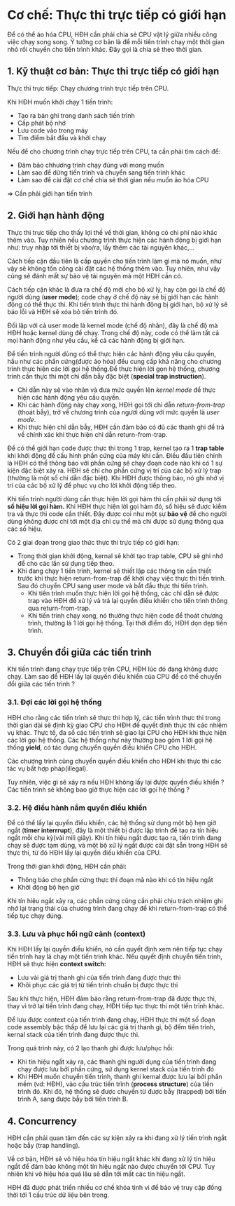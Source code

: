 # Cơ chế: Thực thi trực tiếp có giới hạn

Để có thể áo hóa CPU, HĐH cần phải chia sẻ CPU vật lý giữa nhiều công việc chạy song song. Ý tưởng cơ bản là để mỗi tiến trình chạy một thời gian nhỏ rồi chuyển cho tiến trình khác. Đây gọi là chia sẻ theo thời gian.

## 1. Kỹ thuật cơ bản: Thực thi trực tiếp có giới hạn

Thực thi trực tiếp: Chạy chương trình trực tiếp trên CPU.

Khi HĐH muốn khởi chạy 1 tiến trình:

* Tạo ra bản ghi trong danh sách tiến trình
* Cấp phát bộ nhớ
* Lưu code vào trong máy
* Tìm điểm bắt đầu và khởi chạy

Nếu để cho chương trình chạy trực tiếp trên CPU, ta cần phải tìm cách để:

* Đảm bảo chhương trình chạy đúng với mong muốn
* Làm sao để dừng tiến trình và chuyển sang tiến trình khác
* Làm sao để cài đặt cơ chế chia sẻ thời gian nếu muốn ảo hóa CPU

=&gt; Cần phải giới hạn tiến trình 

## 2. Giới hạn hành động

Thực thi trực tiếp cho thấy lợi thế về thời gian, không có chi phí nào khác thêm vào. Tuy nhiên nếu chương trình thực hiện các hành động bị giới hạn như: truy nhập tới thiết bị vào/ra, lấy thêm các tài nguyên khác,...

Cách tiếp cận đầu tiên là cấp quyền cho tiến trình làm gì mà nó muốn, như vậy sẽ không tốn công cài đặt các hệ thống thêm vào. Tuy nhiên, như vậy cũng sẽ đánh mất sự bảo vệ tài nguyên mà một HĐH cần có.

Cách tiếp cận khác là đưa ra chế độ mới cho bộ xử lý, hay còn gọi là chế độ người dùng \(**user mode**\); code chạy ở chế độ này sẽ bị giới hạn các hành động có thể thực thi. Khi tiến trình thực thi hành động bị giới hạn, bộ xử lý sẽ báo lỗi và HĐH sẽ xóa bỏ tiến trình đó.

Đối lập với cả user mode là kernel mode \(chế độ nhân\), đây là chế độ mà HĐH hoặc kernel dùng để chạy. Trong chế độ này, code có thể làm tất cả mọi hành động như yêu cầu, kể cả các hành động bị giới hạn.

Để tiến trình người dùng có thể thực hiện các hành động yêu cầu quyền, hầu như các phần cứng\(được ảo hóa\) đều cung cấp khả năng cho chương trình thực hiện các lời gọi hệ thống.Để thực hiện lời gọn hệ thống, chương trình cần thực thi một chỉ dẫn bẫy đặc biệt \(**special trap instruction**\). 

* Chỉ dẫn này sẽ vào nhân và đưa mức quyền lên _kernel mode_ để thực hiện các hành động yêu cầu quyền.
* Khi các hành động này chạy xong, HĐH gọi tới chỉ dẫn _return-from-trap_ \(thoát bẫy\), trở về chương trình của người dùng với mức quyền là _user mode_.
* Khi thực hiện chỉ dẫn bẫy, HĐH cần đảm bảo có đủ các thanh ghi để trả về chính xác khi thực hiện chỉ dẫn return-from-trap.

Để có thể giới hạn code được thực thi trong 1 trap, kernel tạo ra 1 **trap table** khi khởi động để cấu hình phần cứng của máy khi cần. Điều đầu tiên chính là HĐH có thể thông báo với phần cứng sẽ chạy đoạn code nào khi có 1 sự kiện đặc biệt xảy ra. HĐH sẽ chỉ cho phần cứng vị trí của các bộ xử lý trap \(thường là một số chỉ dẫn đặc biệt\). Khi HĐH được thông báo, nó ghi nhớ vị trí của các bộ xử lý để phục vụ cho lời khởi động tiếp theo.

Khi tiến trình người dùng cần thực hiện lời gọi hàm thì cần phải sử dụng tới **số hiệu lời gọi hàm.** Khi HĐH thực hiện lời gọi hàm đó, số hiệu sẽ được kiểm tra và thực thi code cần thiết. Đây được coi như một sự **bảo vệ** để cho người dùng không được chỉ tới một địa chỉ cụ thể mà chỉ được sử dụng thông qua các số hiệu.

Có 2 giai đoạn trong giao thức thực thi trực tiếp có giới hạn:

* Trong thời gian khởi động, kernal sẽ khởi tạo trap table, CPU sẽ ghi nhớ để cho các lần sử dụng tiếp theo.
* Khi đang chạy 1 tiến trình, kernel sẽ thiết lập các thông tin cần thiết trước khi thực hiện return-from-trap để khởi chạy việc thực thi tiến trình. Sau đó chuyển CPU sang user mode và bắt đầu thực thi tiến trình.
  * Khi tiến trình muốn thực hiện lời gọi hệ thống, các chỉ dẫn sẽ được trap vào HĐH để xử lý và trả lại quyền điều khiển cho tiến trình thông qua return-from-trap.
  * Khi tiến trình chạy xong, nó thường thực hiện code để thoát chương trình, thường là 1 lời gọi hệ thống. Tại thời điểm đó, HĐH dọn dẹp tiến trình. 

## 3. Chuyển đổi giữa các tiến trình

Khi tiến trình đang chạy trực tiếp trên CPU, HĐH lúc đó đang không được chạy. Làm sao để HĐH lấy lại quyền điều khiển của CPU để có thể chuyển đổi giữa các tiến trình ? 

### 3.1. Đợi các lời gọi hệ thống

HĐH cho rằng các tiến trình sẽ thực thi hợp lý, các tiến trình thực thi trong thời gian dài sẽ định kỳ giao CPU cho HĐH để quyết định thực thi các nhiệm vụ khác. Thực tế, đa số các tiến trình sẽ giao lại CPU cho HĐH khi thực hiện các lời gọi hệ thống. Các hệ thống như này thường bao gồm 1 lời gọi hệ thống **yield**, có tác dụng chuyển quyền điều khiển CPU cho HĐH.

Các chương trình cũng chuyển quyền điều khiển cho HĐH khi thực thi các tác vụ bất hợp pháp\(illegal\).

Tuy nhiên, việc gì sẽ xảy ra nếu HĐH không lấy lại được quyền điều khiển ? Các tiến trình sẽ không bao giờ thực hiện các lời gọi hệ thống ?

### 3.2. Hệ điều hành nắm quyền điều khiển

Để có thể lấy lại quyền điều khiển, các hệ thống sử dụng một bộ hẹn giờ ngắt \(**timer interrrupt**\), đây là một thiết bị được lập trình để tạo ra tín hiệu ngắt mỗi chu kỳ\(vài mili giây\). Khi tín hiệu ngắt được tạo ra, tiến trình đang chạy sẽ được tạm dùng, và một bộ xử lý ngắt được cài đặt sẵn trong HĐH sẽ thực thi, từ đó HĐH lấy lại quyền điều khiển của CPU.

Trong thời gian khởi động, HĐH cần phải:

* Thông báo cho phần cứng thực thi đoạn mã nào khi có tín hiệu ngắt
* Khởi động bộ hẹn giờ

Khi tín hiệu ngắt xảy ra, các phần cứng cũng cần phải chịu trách nhiệm ghi nhớ lại trạng thái của chương trình đang chạy để khi return-from-trap có thể tiếp tục chạy đúng.

### 3.3. Lưu và phục hồi ngữ cảnh \(context\)

Khi HĐH lấy lại quyền điều khiển, nó cần quyết định xem nên tiếp tục chạy tiến trình hay là chạy một tiến trình khác. Nếu quyết định chuyển tiến trình, HĐH sẽ thực hiện **context switch:** 

* Lưu vài giá trị thanh ghi của tiến trình đang được thực thi
* Khôi phục các giá trị từ tiến trình chuẩn bị được thực thi

 Sau khi thực hiện, HĐH đảm bảo rằng return-from-trap đã được thực thi, thay vì trở lại tiến trình đang chạy, HĐH tiếp tục thực thi một tiến trình khác.

Để lưu được context của tiến trình đang chạy, HĐH thực thi một số đoạn code assembly bậc thấp để lưu lại các giá trị thanh gi, bộ đếm tiến trình, kernal stack của tiến trình đang được thực thi.

Trong quá trình này, có 2 lạo thanh ghi được lưu/phục hồi:

* Khi tín hiệu ngắt xảy ra, các thanh ghi người dụng của tiến trình đang chạy được lưu bởi phần cứng, sử dụng kernel stack của tiến trình đó
* Khi HĐH muốn chuyển tiến trình,  thanh ghi kernal được lưu lại bởi phần mềm \(vd: HĐH\), vào cấu trúc tiến trình \(**process structure**\) của tiến trình đó. Khi đó, hệ thống sẽ được chuyển từ được bẫy \(trapped\) bởi tiến trình A, sang được bẫy bởi tiến trình B.

## 4. Concurrency

HĐH cần phải quan tâm đến các sự kiện xảy ra khi đang xử lý tiến trình ngắt hoặc bẫy \(trap handling\).

Về cơ bản, HĐH sẽ vô hiệu hóa tín hiệu ngắt khác khi đang xử lý tín hiệu ngắt để đảm bảo không một tín hiệu ngắt nào được chuyển tới CPU. Tuy nhiên khi vô hiệu hóa quá lâu sẽ dẫn tới mất các tín hiệu ngắt.

HĐH đã được phát triển nhiều cơ chế khóa tinh vi để bảo vệ truy cập đồng thời tới 1 cấu trúc dữ liệu bên trong. 



